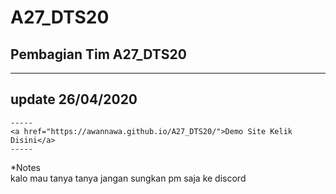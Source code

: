 # A27_DTS20
Pembagian Tim A27_DTS20
-------------

 ------
 update 26/04/2020
 ------

	-----
	<a href="https://awannawa.github.io/A27_DTS20/">Demo Site Kelik Disini</a>
	-----


*Notes <br>
kalo mau tanya tanya jangan sungkan pm saja ke discord
